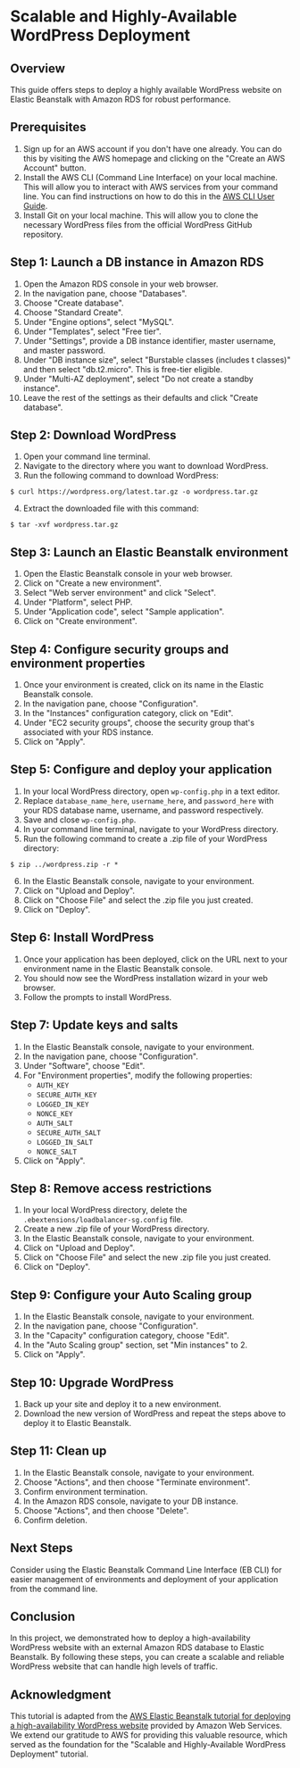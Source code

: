 # Scalable and Highly-Available WordPress Deployment

## Overview

This guide offers steps to deploy a highly available WordPress website on Elastic Beanstalk with Amazon RDS for robust performance.

## Prerequisites
1. Sign up for an AWS account if you don't have one already. You can do this by visiting the AWS homepage and clicking on the "Create an AWS Account" button.
2. Install the AWS CLI (Command Line Interface) on your local machine. This will allow you to interact with AWS services from your command line. You can find instructions on how to do this in the [AWS CLI User Guide](https://docs.aws.amazon.com/cli/latest/userguide/cli-chap-install.html).
3. Install Git on your local machine. This will allow you to clone the necessary WordPress files from the official WordPress GitHub repository.

## Step 1: Launch a DB instance in Amazon RDS
1. Open the Amazon RDS console in your web browser.
2. In the navigation pane, choose "Databases".
3. Choose "Create database".
4. Choose "Standard Create".
5. Under "Engine options", select "MySQL".
6. Under "Templates", select "Free tier".
7. Under "Settings", provide a DB instance identifier, master username, and master password.
8. Under "DB instance size", select "Burstable classes (includes t classes)" and then select "db.t2.micro". This is free-tier eligible.
9. Under "Multi-AZ deployment", select "Do not create a standby instance".
10. Leave the rest of the settings as their defaults and click "Create database".

## Step 2: Download WordPress
1. Open your command line terminal.
2. Navigate to the directory where you want to download WordPress.
3. Run the following command to download WordPress:
```
$ curl https://wordpress.org/latest.tar.gz -o wordpress.tar.gz
```
4. Extract the downloaded file with this command:
```
$ tar -xvf wordpress.tar.gz
```

## Step 3: Launch an Elastic Beanstalk environment
1. Open the Elastic Beanstalk console in your web browser.
2. Click on "Create a new environment".
3. Select "Web server environment" and click "Select".
4. Under "Platform", select PHP.
5. Under "Application code", select "Sample application".
6. Click on "Create environment".

## Step 4: Configure security groups and environment properties
1. Once your environment is created, click on its name in the Elastic Beanstalk console.
2. In the navigation pane, choose "Configuration".
3. In the "Instances" configuration category, click on "Edit".
4. Under "EC2 security groups", choose the security group that's associated with your RDS instance.
5. Click on "Apply".

## Step 5: Configure and deploy your application
1. In your local WordPress directory, open `wp-config.php` in a text editor.
2. Replace `database_name_here`, `username_here`, and `password_here` with your RDS database name, username, and password respectively.
3. Save and close `wp-config.php`.
4. In your command line terminal, navigate to your WordPress directory.
5. Run the following command to create a .zip file of your WordPress directory:
```
$ zip ../wordpress.zip -r *
```
6. In the Elastic Beanstalk console, navigate to your environment.
7. Click on "Upload and Deploy".
8. Click on "Choose File" and select the .zip file you just created.
9. Click on "Deploy".

## Step 6: Install WordPress
1. Once your application has been deployed, click on the URL next to your environment name in the Elastic Beanstalk console.
2. You should now see the WordPress installation wizard in your web browser.
3. Follow the prompts to install WordPress.

## Step 7: Update keys and salts
1. In the Elastic Beanstalk console, navigate to your environment.
2. In the navigation pane, choose "Configuration".
3. Under "Software", choose "Edit".
4. For "Environment properties", modify the following properties:
   - `AUTH_KEY`
   - `SECURE_AUTH_KEY`
   - `LOGGED_IN_KEY`
   - `NONCE_KEY`
   - `AUTH_SALT`
   - `SECURE_AUTH_SALT`
   - `LOGGED_IN_SALT`
   - `NONCE_SALT`
5. Click on "Apply".

## Step 8: Remove access restrictions
1. In your local WordPress directory, delete the `.ebextensions/loadbalancer-sg.config` file.
2. Create a new .zip file of your WordPress directory.
3. In the Elastic Beanstalk console, navigate to your environment.
4. Click on "Upload and Deploy".
5. Click on "Choose File" and select the new .zip file you just created.
6. Click on "Deploy".

## Step 9: Configure your Auto Scaling group
1. In the Elastic Beanstalk console, navigate to your environment.
2. In the navigation pane, choose "Configuration".
3. In the "Capacity" configuration category, choose "Edit".
4. In the "Auto Scaling group" section, set "Min instances" to 2.
5. Click on "Apply".

## Step 10: Upgrade WordPress
1. Back up your site and deploy it to a new environment.
2. Download the new version of WordPress and repeat the steps above to deploy it to Elastic Beanstalk.

## Step 11: Clean up
1. In the Elastic Beanstalk console, navigate to your environment.
2. Choose "Actions", and then choose "Terminate environment".
3. Confirm environment termination.
4. In the Amazon RDS console, navigate to your DB instance.
5. Choose "Actions", and then choose "Delete".
6. Confirm deletion.

## Next Steps
Consider using the Elastic Beanstalk Command Line Interface (EB CLI) for easier management of environments and deployment of your application from the command line.

## Conclusion

In this project, we demonstrated how to deploy a high-availability WordPress website with an external Amazon RDS database to Elastic Beanstalk. By following these steps, you can create a scalable and reliable WordPress website that can handle high levels of traffic.

## Acknowledgment

This tutorial is adapted from the [AWS Elastic Beanstalk tutorial for deploying a high-availability WordPress website](https://docs.aws.amazon.com/elasticbeanstalk/latest/dg/php-hawordpress-tutorial.html) provided by Amazon Web Services. We extend our gratitude to AWS for providing this valuable resource, which served as the foundation for the "Scalable and Highly-Available WordPress Deployment" tutorial.
